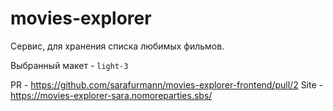 # movies-explorer

Сервис, для хранения списка любимых фильмов.

Выбранный макет - `light-3`

PR - https://github.com/sarafurmann/movies-explorer-frontend/pull/2
Site - https://movies-explorer-sara.nomoreparties.sbs/